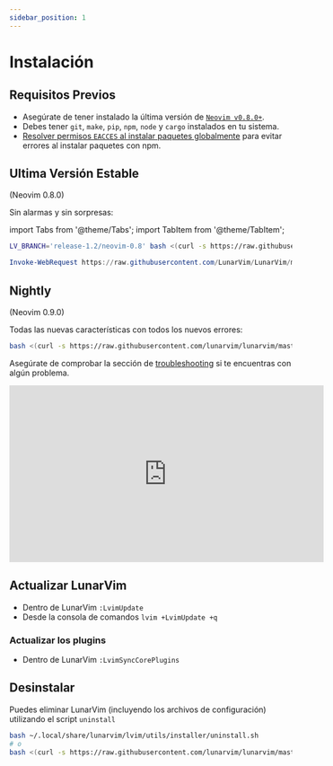 ```yaml
---
sidebar_position: 1
---
```


# Instalación

## Requisitos Previos

- Asegúrate de tener instalado la última versión de [`Neovim v0.8.0+`](https://github.com/neovim/neovim/releases/latest).
- Debes tener `git`, `make`, `pip`, `npm`, `node` y `cargo` instalados en tu sistema.
- [Resolver permisos `EACCES` al instalar paquetes globalmente](https://docs.npmjs.com/resolving-eacces-permissions-errors-when-installing-packages-globally) para evitar errores al instalar paquetes con npm.

## Ultima Versión Estable

(Neovim 0.8.0)

Sin alarmas y sin sorpresas:

import Tabs from '@theme/Tabs';
import TabItem from '@theme/TabItem';

<Tabs>
<TabItem value="linux/macos" label="Linux/MacOs">

```bash
LV_BRANCH='release-1.2/neovim-0.8' bash <(curl -s https://raw.githubusercontent.com/lunarvim/lunarvim/master/utils/installer/install.sh)
```

</TabItem>
<TabItem value="windows" label="Windows">

```powershell
Invoke-WebRequest https://raw.githubusercontent.com/LunarVim/LunarVim/master/utils/installer/install.ps1 -UseBasicParsing | Invoke-Expression
```

</TabItem>
</Tabs>

## Nightly

(Neovim 0.9.0)

Todas las nuevas características con todos los nuevos errores:

```bash
bash <(curl -s https://raw.githubusercontent.com/lunarvim/lunarvim/master/utils/installer/install.sh)
```

Asegúrate de comprobar la sección de [troubleshooting](./troubleshooting/) si te encuentras con algún problema.

<iframe width="560" height="315" src="https://www.youtube.com/embed/NlRxRtGpHHk" title="YouTube video player" frameborder="0" allow="accelerometer; autoplay; clipboard-write; encrypted-media; gyroscope; picture-in-picture" allowfullscreen="1"></iframe>

## Actualizar LunarVim

- Dentro de LunarVim `:LvimUpdate`
- Desde la consola de comandos `lvim +LvimUpdate +q`

### Actualizar los plugins

- Dentro de LunarVim `:LvimSyncCorePlugins`

## Desinstalar

Puedes eliminar LunarVim (incluyendo los archivos de configuración) utilizando el script `uninstall`

```bash
bash ~/.local/share/lunarvim/lvim/utils/installer/uninstall.sh
# o
bash <(curl -s https://raw.githubusercontent.com/lunarvim/lunarvim/master/utils/installer/uninstall.sh)
```
